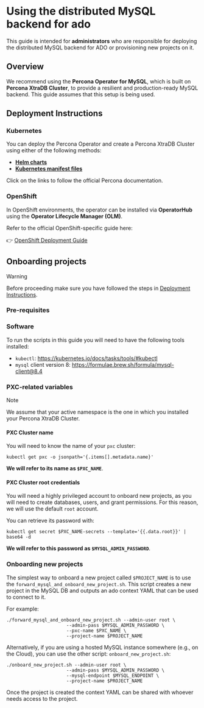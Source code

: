 # Using the distributed MySQL backend for ado

This guide is intended for **administrators** who are responsible for deploying
the distributed MySQL backend for ADO or provisioning new projects on it.

## Overview

We recommend using the **Percona Operator for MySQL**, which is built on
**Percona XtraDB Cluster**, to provide a resilient and production-ready MySQL
backend. This guide assumes that this setup is being used.

## Deployment Instructions

### Kubernetes

You can deploy the Percona Operator and create a Percona XtraDB Cluster using
either of the following methods:

- [**Helm charts**](https://docs.percona.com/percona-operator-for-mysql/pxc/helm.html)
- [**Kubernetes manifest files**](https://docs.percona.com/percona-operator-for-mysql/pxc/kubectl.html)

Click on the links to follow the official Percona documentation.

### OpenShift

In OpenShift environments, the operator can be installed via **OperatorHub**
using the **Operator Lifecycle Manager (OLM)**.

Refer to the official OpenShift-specific guide here:

👉
[OpenShift Deployment Guide](https://docs.percona.com/percona-operator-for-mysql/pxc/openshift.html)

## Onboarding projects

> [!WARNING]
> Before proceeding make sure you have followed the steps in 
> [Deployment Instructions](#deployment-instructions).

### Pre-requisites

### Software

To run the scripts in this guide you will need to have the following tools
installed:

- `kubectl`: https://kubernetes.io/docs/tasks/tools/#kubectl
- `mysql` client version 8: https://formulae.brew.sh/formula/mysql-client@8.4

### PXC-related variables

> [!NOTE]
> We assume that your active namespace is the one in which you installed
> your Percona XtraDB Cluster.

#### PXC Cluster name

You will need to know the name of your `pxc` cluster:

```shell
kubectl get pxc -o jsonpath='{.items[].metadata.name}'
```

**We will refer to its name as `$PXC_NAME`**.

#### PXC Cluster root credentials

You will need a highly privileged account to onboard new projects, as you will
need to create databases, users, and grant permissions. For this reason, we will
use the default `root` account.

You can retrieve its password with:

```
kubectl get secret $PXC_NAME-secrets --template='{{.data.root}}' | base64 -d
```

**We will refer to this password as `$MYSQL_ADMIN_PASSWORD`**.

### Onboarding new projects

The simplest way to onboard a new project called `$PROJECT_NAME` is to use the
`forward_mysql_and_onboard_new_project.sh`.
This script creates a new project in the MySQL DB and outputs an ado context YAML that can be used to connect to it. 

For example:
```shell
./forward_mysql_and_onboard_new_project.sh --admin-user root \
                      --admin-pass $MYSQL_ADMIN_PASSWORD \
                      --pxc-name $PXC_NAME \
                      --project-name $PROJECT_NAME
```

Alternatively, if you are using a hosted MySQL instance somewhere (e.g., on the
Cloud), you can use the other script: `onboard_new_project.sh`:

```shell
./onboard_new_project.sh --admin-user root \
                      --admin-pass $MYSQL_ADMIN_PASSWORD \
                      --mysql-endpoint $MYSQL_ENDPOINT \
                      --project-name $PROJECT_NAME
```

Once the project is created the context YAML can be shared with whoever needs access to the project. 